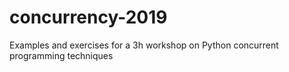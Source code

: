 # concurrency-2019

Examples and exercises for a 3h workshop on Python concurrent programming techniques
